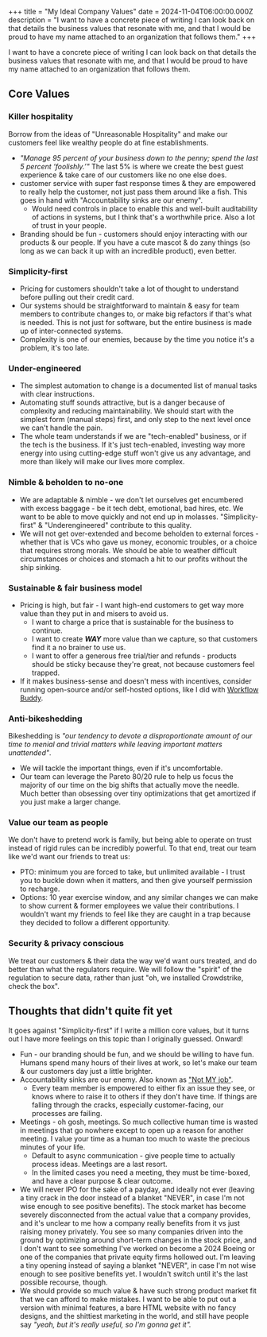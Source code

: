 +++
title = "My Ideal Company Values"
date = 2024-11-04T06:00:00.000Z
description = "I want to have a concrete piece of writing I can look back on that details the business values that resonate with me, and that I would be proud to have my name attached to an organization that follows them."
+++

I want to have a concrete piece of writing I can look back on that details the business values that resonate with me, and that I would be proud to have my name attached to an organization that follows them.

## Core Values

### Killer hospitality

Borrow from the ideas of "Unreasonable Hospitality" and make our customers feel like wealthy people do at fine establishments.

- _"Manage 95 percent of your business down to the penny; spend the last 5 percent ‘foolishly.’"_ The last 5% is where we create the best guest experience & take care of our customers like no one else does.
- customer service with super fast response times & they are empowered to really help the customer, not just pass them around like a fish. This goes in hand with "Accountability sinks are our enemy".
  - Would need controls in place to enable this and well-built auditability of actions in systems, but I think that's a worthwhile price. Also a lot of trust in your people.
- Branding should be fun - customers should enjoy interacting with our products & our people. If you have a cute mascot & do zany things (so long as we can back it up with an incredible product), even better.

### Simplicity-first

- Pricing for customers shouldn't take a lot of thought to understand before pulling out their credit card.
- Our systems should be straightforward to maintain & easy for team members to contribute changes to, or make big refactors if that's what is needed. This is not just for software, but the entire business is made up of inter-connected systems.
- Complexity is one of our enemies, because by the time you notice it's a problem, it's too late.

### Under-engineered

- The simplest automation to change is a documented list of manual tasks with clear instructions.
- Automating stuff sounds attractive, but is a danger because of complexity and reducing maintainability. We should start with the simplest form (manual steps) first, and only step to the next level once we can't handle the pain.
- The whole team understands if we are "tech-enabled" business, or if the tech is the business. If it's just tech-enabled, investing way more energy into using cutting-edge stuff won't give us any advantage, and more than likely will make our lives more complex.

### Nimble & beholden to no-one

- We are adaptable & nimble - we don't let ourselves get encumbered with excess baggage - be it tech debt, emotional, bad hires, etc. We want to be able to move quickly and not end up in molasses. "Simplicity-first" & "Underengineered" contribute to this quality.
- We will not get over-extended and become beholden to external forces - whether that is VCs who gave us money, economic troubles, or a choice that requires strong morals. We should be able to weather difficult circumstances or choices and stomach a hit to our profits without the ship sinking.

### Sustainable & fair business model

- Pricing is high, but fair - I want high-end customers to get way more value than they put in and misers to avoid us.
  - I want to charge a price that is sustainable for the business to continue.
  - I want to create _**WAY**_ more value than we capture, so that customers find it a no brainer to use us.
  - I want to offer a generous free trial/tier and refunds - products should be sticky because they're great, not because customers feel trapped.
- If it makes business-sense and doesn't mess with incentives, consider running open-source and/or self-hosted options, like I did with [Workflow Buddy](https://kevinquinn.fun/blog/learning-platform-risk-the-hard-way/).

### Anti-bikeshedding

Bikeshedding is _"our tendency to devote a disproportionate amount of our time to menial and trivial matters while leaving important matters unattended"_.

- We will tackle the important things, even if it's uncomfortable.
- Our team can leverage the Pareto 80/20 rule to help us focus the majority of our time on the big shifts that actually move the needle. Much better than obsessing over tiny optimizations that get amortized if you just make a larger change.

### Value our team as people

We don't have to pretend work is family, but being able to operate on trust instead of rigid rules can be incredibly powerful. To that end, treat our team like we'd want our friends to treat us:

- PTO: minimum you are forced to take, but unlimited available - I trust you to buckle down when it matters, and then give yourself permission to recharge.
- Options: 10 year exercise window, and any similar changes we can make to show current & former employees we value their contributions. I wouldn't want my friends to feel like they are caught in a trap because they decided to follow a different opportunity.

### Security & privacy conscious

We treat our customers & their data the way we'd want ours treated, and do better than what the regulators require. We will follow the "spirit" of the regulation to secure data, rather than just "oh, we installed Crowdstrike, check the box".

## Thoughts that didn't quite fit yet

It goes against "Simplicity-first" if I write a million core values, but it turns out I have more feelings on this topic than I originally guessed. Onward!

- Fun - our branding should be fun, and we should be willing to have fun. Humans spend many hours of their lives at work, so let's make our team & our customers day just a little brighter.
- Accountability sinks are our enemy. Also known as ["Not MY job"](https://www.reddit.com/r/NotMyJob/).
  - Every team member is empowered to either fix an issue they see, or knows where to raise it to others if they don't have time. If things are falling through the cracks, especially customer-facing, our processes are failing.
- Meetings - oh gosh, meetings. So much collective human time is wasted in meetings that go nowhere except to open up a reason for another meeting. I value your time as a human too much to waste the precious minutes of your life.
  - Default to async communication - give people time to actually process ideas. Meetings are a last resort.
  - In the limited cases you need a meeting, they must be time-boxed, and have a clear purpose & clear outcome.
- We will never IPO for the sake of a payday, and ideally not ever (leaving a tiny crack in the door instead of a blanket "NEVER", in case I'm not wise enough to see positive benefits). The stock market has become severely disconnected from the actual value that a company provides, and it's unclear to me how a company really benefits from it vs just raising money privately. You see so many companies driven into the ground by optimizing around short-term changes in the stock price, and I don't want to see something I've worked on become a 2024 Boeing or one of the companies that private equity firms hollowed out.  I'm leaving a tiny opening instead of saying a blanket "NEVER", in case I'm not wise enough to see positive benefits yet. I wouldn't switch until it's the last possible recourse, though.
- We should provide so much value & have such strong product market fit that we can afford to make mistakes. I want to be able to put out a version with minimal features, a bare HTML website with no fancy designs, and the shittiest marketing in the world, and still have people say _"yeah, but it's really useful, so I'm gonna get it"._

